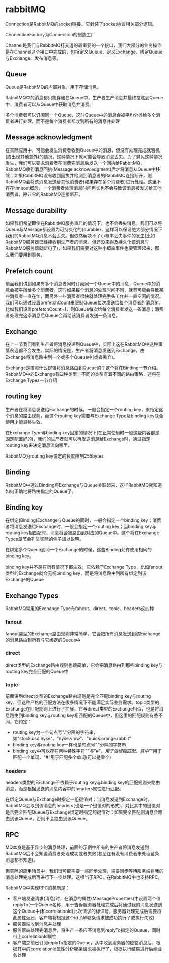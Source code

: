 # rabbitMQ

Connection是RabbitMQ的socket链接，它封装了socket协议相关部分逻辑。

ConnectionFactory为Connection的制造工厂

Channel是我们与RabbitMQ打交道的最重要的一个接口，我们大部分的业务操作是在Channel这个接口中完成的，包括定义Queue、定义Exchange、绑定Queue与Exchange、发布消息等。

## Queue

Queue是RabbitMQ的内部对象，用于存储消息。

RabbitMQ中的消息都只能存储在Queue中，生产者生产消息并最终投递到Queue中，消费者可以从Queue中获取消息并消费。

多个消费者可以订阅同一个Queue，这时Queue中的消息会被平均分摊给多个消费者进行处理，而不是每个消费者都收到所有的消息并处理

## Message acknowledgment

在实际应用中，可能会发生消费者收到Queue中的消息，但没有处理完成就宕机(或出现其他意外)的情况，这种情况下就可能会导致消息丢失。为了避免这种情况发生，我们可以要求消费者在消费完消息后发送一个回执给RabbitMQ，RabbitMQ收到消息回执(Message acknowledgment)后才将消息从Queue中移除；如果RabbitMQ没有收到回执并检测到消息者的RabbitMQ连接断开，则RabbitMQ会将该消息发送给其他消费者(如果存在多个消费者)进行处理。这里不存在timeout概念，一个消费者处理消息时间再长也不会导致该消息被发送给其他消费者，除非它的RabbitMQ连接断开。

## Message durability

如果我们希望即使在RabbitMQ服务重启的情况下，也不会丢失消息，我们可以将Queue与Message都设置为可持久化的(durable)，这样可以保证绝大部分情况下我们的RabbitMQ消息不会丢失。但依然解决不了小概率丢失事件的发生(比如RabbitMQ服务器已经接收到生产者的消息，但还没来得及持久化该消息时RabbitMQ服务器就断电了)，如果我们需要对这种小概率事件也要管理起来，那么我们要用到事务。

## Prefetch count

前面我们讲到如果有多个消息者同时订阅同一个Queue中的消息，Queue中的消息会被平摊给多个消费者。这时如果每个消息的处理时间不同，就有可能会导致某些消费者一直在忙，而另外一些消费者很快就处理完手头工作并一直空闲的情况。我们可以通过设置prefetchCount来限制Queue每次发送给每个消费者的消息树，比如我们设置prefetchCount=1，则Queue每次给每个消费者发送一条消息；消费者处理完这条消息后Queue会再给该消费者发送一条消息。

## Exchange

在上一节我们看到生产者将消息投递到Queue中，实际上这在RabbitMQ中这种事情永远都不会发生。实际的情况是，生产者将消息发送到Exchange，由Exchange将消息路由到一个或多个Queue中(或者丢弃)。

Exchange是按照什么逻辑将消息路由到Queue的？这个将在Binding一节介绍。
RabbitMQ中的Exchange有四种类型，不同的类型有着不同的路由策略，这将在Exchange Types一节介绍

## routing key

生产者在将消息发送给Exchange的时候，一般会指定一个routing key，来指定这个消息的路由规则，而这个routing key需要与Exchange Type及binding key联合使用才能最终生效。

在Exchange Type与binding key固定的情况下(在正常使用时一般这些内容都是固定配置好的)，我们的生产者就可以再发送消息给Exchange时，通过指定routing key来决定消息流向哪里。

RabbitMQ为routing key设定的长度限制255bytes

## Binding

RabbitMQ中通过Binding将Exchange与Queue关联起来，这样RabbitMQ就知道如何正确地将路由指定的Queue了。

## Binding key

在绑定(Binding)Exchange与Queue的同时，一般会指定一个binding key；消费者将消息发送给Exchange时，一般会指定一个routing key；当binding key与routing key相匹配时，消息将会被路由到对应的Queue中。这个将在Exchange Types章节会列举实际的例子加以说明。

在绑定多个Queue到同一个Exchange的时候，这些Binding允许使用相同的binding key。

binding key并不是在所有情况下都生效，它依赖于Exchange Type，比如fanout类型的Exchange就会无视binding key，而是将消息路由到所有绑定到该Exchange的Queue

## Exchange Types

RabbitMQ常用的Exchange Type有fanout、direct、topic、headers这四种

### fanout

fanout类型的Exchange路由规则非常简单，它会把所有消息发送到该Exchange的消息路由到所有与它绑定的Queue中

### direct

direct类型的Exchange路由规则也很简单，它会把消息路由到那些binding key与routing key完全匹配的Queue中

### topic

前面讲到direct类型的Exchange路由规则是完全匹配binding key与routing key，但这种严格的匹配方法在很多情况下不能满足实际业务需求。topic类型的Exchange在匹配规则上进行了扩展，它与direct类型的Exchange相似，也是将消息路由到binding key与routing key相匹配的Queue中，但这里的匹配规则有些不同，它约定：

- routing key为一个句点号"."分隔的字符串，如"stock.usd.nyse"、"nyse.vmw"、"quick.orange.rabbit"
- binding key与routing key一样也是句点号"."分隔的字符串
- binding key中可以存在两种特殊字符"*"与"#"，用于做模糊匹配，其中"*"用于匹配一个单词，"#"用于匹配多个单词(可以是零个)

### headers

headers类型的Exchange不依赖于routing key与binding key的匹配规则来路由消息，而是根据发送的消息内容中的headers属性进行匹配。

在绑定Queue与Exchange时指定一组键值对；当消息发送到Exchange时，RabbitMQ会取到该消息的headers(也是一个键值对的形式)，对比其中的键值对是否完全匹配Queue与Exchange绑定时指定的键值对；如果完全匹配则消息会路由到该Queue，否则不会路由到该Queue。

## RPC

MQ本身是基于异步的消息处理，前面的示例中所有的生产者将消息发送到RabbitMQ后不会知道消费者处理成功或者失败(甚至连有没有消费者来处理这条消息都不知道)。

但实际的应用场景中，我们很可能需要一些同步处理，需要同步等待服务端将我的消息处理完成后再进行下一步处理。这相当于RPC。在RabbitMQ中也支持RPC。

RabbitMQ中实现RPC的机制是：

- 客户端发送请求(消息)时，在消息的属性(MessageProperties)中设置两个值replyTo(一个Queue名称，用于告诉服务器处理完成后将通过我的消息发送到这个Queue中)和correlationId(此次请求的标识号，服务器处理完成后需要将此属性返还，客户端将根据这个id了解哪条请求被成功执行了或执行失败)
- 服务器端收到消息并处理
- 服务器端处理完消息后，将生产一条应答消息到replyTo指定的Queue，同时带上correlationId属性
- 客户端之前已订阅replyTo指定的Queue，从中收到服务器的应答消息后，根据其中的correlationId属性分析哪条请求被执行了，根据执行结果进行后续业务处理
